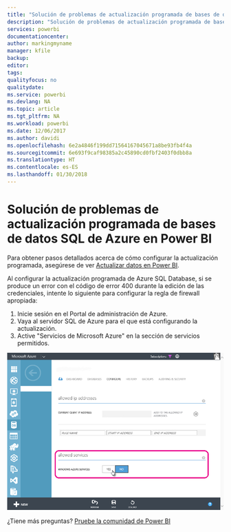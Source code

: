 ```yaml
---
title: "Solución de problemas de actualización programada de bases de datos SQL de Azure"
description: "Solución de problemas de actualización programada de bases de datos SQL de Azure en Power BI"
services: powerbi
documentationcenter: 
author: markingmyname
manager: kfile
backup: 
editor: 
tags: 
qualityfocus: no
qualitydate: 
ms.service: powerbi
ms.devlang: NA
ms.topic: article
ms.tgt_pltfrm: NA
ms.workload: powerbi
ms.date: 12/06/2017
ms.author: davidi
ms.openlocfilehash: 6e2a4846f199dd71564167045671a8be93fb4f4a
ms.sourcegitcommit: 6e693f9caf98385a2c45890cd0fbf2403f0dbb8a
ms.translationtype: HT
ms.contentlocale: es-ES
ms.lasthandoff: 01/30/2018
---
```

# <a name="troubleshooting-scheduled-refresh-for-azure-sql-databases-in-power-bi"></a>Solución de problemas de actualización programada de bases de datos SQL de Azure en Power BI
Para obtener pasos detallados acerca de cómo configurar la actualización programada, asegúrese de ver [Actualizar datos en Power BI](refresh-data.md).

Al configurar la actualización programada de Azure SQL Database, si se produce un error con el código de error 400 durante la edición de las credenciales, intente lo siguiente para configurar la regla de firewall apropiada:

1. Inicie sesión en el Portal de administración de Azure.
2. Vaya al servidor SQL de Azure para el que está configurando la actualización.
3. Active "Servicios de Microsoft Azure" en la sección de servicios permitidos.

![](media/service-admin-troubleshooting-scheduled-refresh-azure-sql-databases/azurerefresh.png)  

¿Tiene más preguntas? [Pruebe la comunidad de Power BI](http://community.powerbi.com/)

